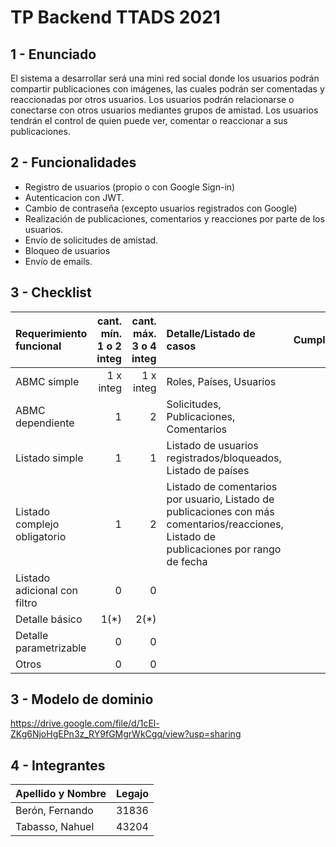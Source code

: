 # TP Backend TTADS 2021

## 1 - Enunciado

El sistema a desarrollar será una mini red social donde los usuarios podrán compartir publicaciones con imágenes, las cuales podrán ser comentadas y reaccionadas por otros usuarios. Los usuarios podrán relacionarse o conectarse con otros usuarios mediantes grupos de amistad. Los usuarios tendrán el control de quien puede ver, comentar o reaccionar a sus publicaciones.

## 2 - Funcionalidades

* Registro de usuarios (propio o con Google Sign-in)
* Autenticacion con JWT.
* Cambio de contraseña (excepto usuarios registrados con Google)
* Realización de publicaciones, comentarios y reacciones por parte de los usuarios.
* Envío de solicitudes de amistad.
* Bloqueo de usuarios
* Envío de emails.

## 3 - Checklist

|Requerimiento funcional|cant. mín.<br>1 o 2 integ|cant. máx.<br>3 o 4 integ|Detalle/Listado de casos|Cumple|
|:-|-:|-:|:-|-|
|ABMC simple|1 x integ|1 x integ|Roles, Países, Usuarios|
|ABMC dependiente|1|2|Solicitudes, Publicaciones, Comentarios|
|Listado simple|1|1|Listado de usuarios registrados/bloqueados, Listado de países|
|Listado complejo obligatorio|1|2|Listado de comentarios por usuario, Listado de publicaciones con más comentarios/reacciones, Listado de publicaciones por rango de fecha|
|Listado adicional con filtro|0|0|
|Detalle básico|1(*)|2(*)|
|Detalle parametrizable|0|0|
|Otros|0|0|

## 3 - Modelo de dominio

https://drive.google.com/file/d/1cEl-ZKg6NjoHgEPn3z_RY9fGMgrWkCgq/view?usp=sharing

## 4 - Integrantes

|Apellido y Nombre|Legajo|
|:-|-|
|Berón, Fernando|31836|
|Tabasso, Nahuel|43204|
